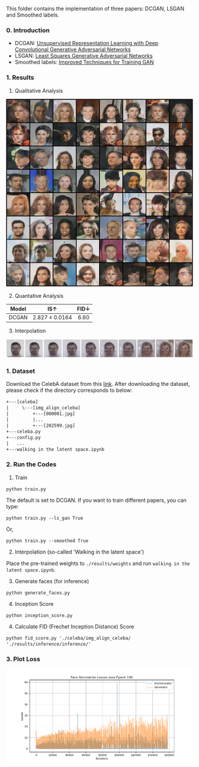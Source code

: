 This folder contains the implementation of three papers: DCGAN, LSGAN and Smoothed labels.

### 0. Introduction
- DCGAN: [Unsupervised Representation Learning with Deep Convolutional Generative Adversarial Networks](https://arxiv.org/abs/1511.06434.pdf)
- LSGAN: [Least Squares Generative Adversarial Networks](https://arxiv.org/abs/1611.04076.pdf)
- Smoothed labels: [Improved Techniques for Training GAN](https://arxiv.org/abs/1606.03498.pdf)


### 1. Results
1) Qualitative Analysis

<img src = './results/samples/Face_Generation_Epoch_100.png'>

2) Quantative Analysis

| Model | IS↑ | FID↓ |
|:-----:|:-----:|:-----:|
| DCGAN | 2.827 ± 0.0164 | 6.60 |

3) Interpolation
<img src = './results/interpolation/Generated_Face_Interpolation.png'>

### 1. Dataset
Download the CelebA dataset from this [link](http://mmlab.ie.cuhk.edu.hk/projects/CelebA.html).
After downloading the dataset, please check if the directory corresponds to below:
```
+---[celeba]
|     \---[img_align_celeba]
|         +---[000001.jpg]
|         |...
|         +---[202599.jpg]
+---celeba.py
+---config.py
|   ...
+---walking in the latent space.ipynb
```

### 2. Run the Codes
1) Train
```
python train.py
```

The default is set to DCGAN. If you want to train different papers, you can type:
```
python train.py --ls_gan True
```
Or,
```
python train.py --smoothed True
```

2) Interpolation (so-called 'Walking in the latent space')

Place the pre-trained weights to `./results/weights` and run `walking in the latent space.ipynb`.

3) Generate faces (for inference)
```
python generate_faces.py
```

4) Inception Score
```
python inception_score.py
```

4) Calculate FID (Frechet Inception Distance) Score
```
python fid_score.py './celeba/img_align_celeba/ './results/inference/inference/'
```

### 3. Plot Loss
<img src = './results/plots/Face_Generation_Losses_Epoch_100.png'>
